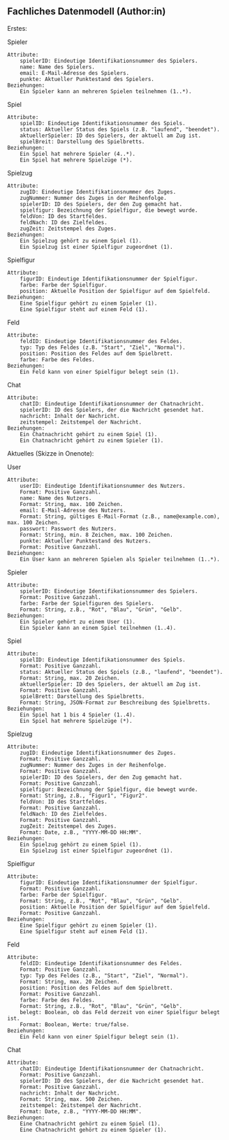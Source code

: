 ## Fachliches Datenmodell (Author:in)

Erstes: 

Spieler

    Attribute:
        spielerID: Eindeutige Identifikationsnummer des Spielers.
        name: Name des Spielers.
        email: E-Mail-Adresse des Spielers.
        punkte: Aktueller Punktestand des Spielers.
    Beziehungen:
        Ein Spieler kann an mehreren Spielen teilnehmen (1..*).

Spiel

    Attribute:
        spielID: Eindeutige Identifikationsnummer des Spiels.
        status: Aktueller Status des Spiels (z.B. "laufend", "beendet").
        aktuellerSpieler: ID des Spielers, der aktuell am Zug ist.
        spielBreit: Darstellung des Spielbretts.
    Beziehungen:
        Ein Spiel hat mehrere Spieler (4..*).
        Ein Spiel hat mehrere Spielzüge (*).

Spielzug

    Attribute:
        zugID: Eindeutige Identifikationsnummer des Zuges.
        zugNummer: Nummer des Zuges in der Reihenfolge.
        spielerID: ID des Spielers, der den Zug gemacht hat.
        spielfigur: Bezeichnung der Spielfigur, die bewegt wurde.
        feldVon: ID des Startfeldes.
        feldNach: ID des Zielfeldes.
        zugZeit: Zeitstempel des Zuges.
    Beziehungen:
        Ein Spielzug gehört zu einem Spiel (1).
        Ein Spielzug ist einer Spielfigur zugeordnet (1).

Spielfigur

    Attribute:
        figurID: Eindeutige Identifikationsnummer der Spielfigur.
        farbe: Farbe der Spielfigur.
        position: Aktuelle Position der Spielfigur auf dem Spielfeld.
    Beziehungen:
        Eine Spielfigur gehört zu einem Spieler (1).
        Eine Spielfigur steht auf einem Feld (1).

Feld

    Attribute:
        feldID: Eindeutige Identifikationsnummer des Feldes.
        typ: Typ des Feldes (z.B. "Start", "Ziel", "Normal").
        position: Position des Feldes auf dem Spielbrett.
        farbe: Farbe des Feldes.
    Beziehungen:
        Ein Feld kann von einer Spielfigur belegt sein (1).

Chat

    Attribute:
        chatID: Eindeutige Identifikationsnummer der Chatnachricht.
        spielerID: ID des Spielers, der die Nachricht gesendet hat.
        nachricht: Inhalt der Nachricht.
        zeitstempel: Zeitstempel der Nachricht.
    Beziehungen:
        Ein Chatnachricht gehört zu einem Spiel (1).
        Ein Chatnachricht gehört zu einem Spieler (1).
  





Aktuelles (Skizze in Onenote):

User

    Attribute:
        userID: Eindeutige Identifikationsnummer des Nutzers.
        Format: Positive Ganzzahl.
        name: Name des Nutzers.
        Format: String, max. 100 Zeichen.
        email: E-Mail-Adresse des Nutzers.
        Format: String, gültiges E-Mail-Format (z.B., name@example.com), max. 100 Zeichen.
        passwort: Passwort des Nutzers.
        Format: String, min. 8 Zeichen, max. 100 Zeichen.
        punkte: Aktueller Punktestand des Nutzers.
        Format: Positive Ganzzahl.
    Beziehungen:
        Ein User kann an mehreren Spielen als Spieler teilnehmen (1..*).

Spieler

    Attribute:
        spielerID: Eindeutige Identifikationsnummer des Spielers.
        Format: Positive Ganzzahl.
        farbe: Farbe der Spielfiguren des Spielers.
        Format: String, z.B., "Rot", "Blau", "Grün", "Gelb".
    Beziehungen:
        Ein Spieler gehört zu einem User (1).
        Ein Spieler kann an einem Spiel teilnehmen (1..4).

Spiel

    Attribute:
        spielID: Eindeutige Identifikationsnummer des Spiels.
        Format: Positive Ganzzahl.
        status: Aktueller Status des Spiels (z.B., "laufend", "beendet").
        Format: String, max. 20 Zeichen.
        aktuellerSpieler: ID des Spielers, der aktuell am Zug ist.
        Format: Positive Ganzzahl.
        spielBrett: Darstellung des Spielbretts.
        Format: String, JSON-Format zur Beschreibung des Spielbretts.
    Beziehungen:
        Ein Spiel hat 1 bis 4 Spieler (1..4).
        Ein Spiel hat mehrere Spielzüge (*).

Spielzug

    Attribute:
        zugID: Eindeutige Identifikationsnummer des Zuges.
        Format: Positive Ganzzahl.
        zugNummer: Nummer des Zuges in der Reihenfolge.
        Format: Positive Ganzzahl.
        spielerID: ID des Spielers, der den Zug gemacht hat.
        Format: Positive Ganzzahl.
        spielfigur: Bezeichnung der Spielfigur, die bewegt wurde.
        Format: String, z.B., "Figur1", "Figur2".
        feldVon: ID des Startfeldes.
        Format: Positive Ganzzahl.
        feldNach: ID des Zielfeldes.
        Format: Positive Ganzzahl.
        zugZeit: Zeitstempel des Zuges.
        Format: Date, z.B., "YYYY-MM-DD HH:MM".
    Beziehungen:
        Ein Spielzug gehört zu einem Spiel (1).
        Ein Spielzug ist einer Spielfigur zugeordnet (1).

Spielfigur

    Attribute:
        figurID: Eindeutige Identifikationsnummer der Spielfigur.
        Format: Positive Ganzzahl.
        farbe: Farbe der Spielfigur.
        Format: String, z.B., "Rot", "Blau", "Grün", "Gelb".
        position: Aktuelle Position der Spielfigur auf dem Spielfeld.
        Format: Positive Ganzzahl.
    Beziehungen:
        Eine Spielfigur gehört zu einem Spieler (1).
        Eine Spielfigur steht auf einem Feld (1).

Feld

    Attribute:
        feldID: Eindeutige Identifikationsnummer des Feldes.
        Format: Positive Ganzzahl.
        typ: Typ des Feldes (z.B., "Start", "Ziel", "Normal").
        Format: String, max. 20 Zeichen.
        position: Position des Feldes auf dem Spielbrett.
        Format: Positive Ganzzahl.
        farbe: Farbe des Feldes.
        Format: String, z.B., "Rot", "Blau", "Grün", "Gelb".
        belegt: Boolean, ob das Feld derzeit von einer Spielfigur belegt ist.
        Format: Boolean, Werte: true/false.
    Beziehungen:
        Ein Feld kann von einer Spielfigur belegt sein (1).

Chat

    Attribute:
        chatID: Eindeutige Identifikationsnummer der Chatnachricht.
        Format: Positive Ganzzahl.
        spielerID: ID des Spielers, der die Nachricht gesendet hat.
        Format: Positive Ganzzahl.
        nachricht: Inhalt der Nachricht.
        Format: String, max. 500 Zeichen.
        zeitstempel: Zeitstempel der Nachricht.
        Format: Date, z.B., "YYYY-MM-DD HH:MM".
    Beziehungen:
        Eine Chatnachricht gehört zu einem Spiel (1).
        Eine Chatnachricht gehört zu einem Spieler (1).